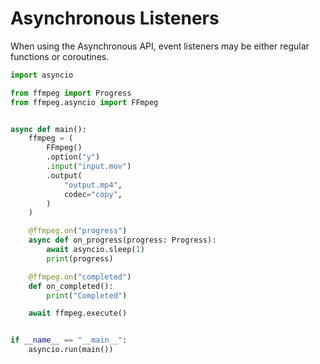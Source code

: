 # Asynchronous Listeners

When using the Asynchronous API, event listeners may be either regular functions or coroutines.

``` python
import asyncio

from ffmpeg import Progress
from ffmpeg.asyncio import FFmpeg


async def main():
    ffmpeg = (
        FFmpeg()
        .option("y")
        .input("input.mov")
        .output(
            "output.mp4",
            codec="copy",
        )
    )

    @ffmpeg.on("progress")
    async def on_progress(progress: Progress):
        await asyncio.sleep(1)
        print(progress)

    @ffmpeg.on("completed")
    def on_completed():
        print("Completed")

    await ffmpeg.execute()


if __name__ == "__main__":
    asyncio.run(main())
```
